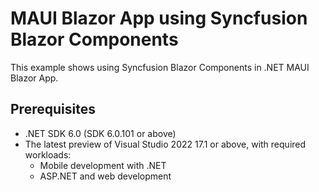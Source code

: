 # MAUI Blazor App using Syncfusion Blazor Components
This example shows using Syncfusion Blazor Components in .NET MAUI Blazor App.

## Prerequisites
* .NET SDK 6.0 (SDK 6.0.101 or above)
* The latest preview of Visual Studio 2022 17.1 or above, with required workloads:
  * Mobile development with .NET
  * ASP.NET and web development
